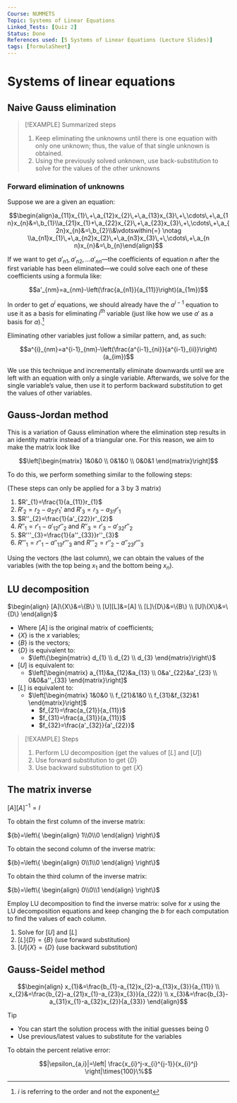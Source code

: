 ```yaml
---
Course: NUMMETS
Topic: Systems of Linear Equations
Linked_Tests: [Quiz 2]
Status: Done
References used: [5 Systems of Linear Equations (Lecture Slides)]
tags: [formulaSheet]
---
```


# Systems of linear equations

## Naive Gauss elimination

> [!EXAMPLE] Summarized steps
> 1. Keep eliminating the unknowns until there is one equation with only one unknown; thus, the value of that single unknown is obtained.
> 2. Using the previously solved unknown, use back-substitution to solve for the values of the other unknowns

### Forward elimination of unknowns

Suppose we are a given an equation:

$$\begin{align}a_{11}x_{1}\,+\,a_{12}x_{2}\,+\,a_{13}x_{3}\,+\,\cdots\,+\,a_{1n}x_{n}&=\,b_{1}\\a_{21}x_{1}+\,a_{22}x_{2}\,+\,a_{23}x_{3}\,+\,\cdots\,+\,a_{2n}x_{n}&=\,b_{2}\\&\vdotswithin{=} \notag \\a_{n1}x_{1}\,+\,a_{n2}x_{2}\,+\,a_{n3}x_{3}\,+\,\cdots\,+\,a_{n n}x_{n}&=\,b_{n}\end{align}$$

If we want to get $a'_{n1},a'_{n2},\dots a'_{nn}$—the coefficients of equation $n$ after the first variable has been eliminated—we could solve each one of these coefficients using a formula like:

$$a'_{nm}=a_{nm}-\left(\frac{a_{n1}}{a_{11}}\right)(a_{1m})$$

In order to get $a^{i}$ equations, we should already have the $a^{i-1}$ equation to use it as a basis for eliminating $i^{th}$ variable (just like how we use $a'$ as a basis for $a$).[^i]

Eliminating other variables just follow a similar pattern, and, as such:

$$a^{i}_{nm}=a^{i-1}_{nm}-\left(\frac{a^{i-1}_{ni}}{a^{i-1}_{ii}}\right)(a_{im})$$

We use this technique and incrementally eliminate downwards until we are left with an equation with only a single variable. Afterwards, we solve for the single variable’s value, then use it to perform backward substitution to get the values of other variables.

## Gauss-Jordan method

This is a variation of Gauss elimination where the elimination step results in an identity matrix instead of a triangular one. For this reason, we aim to make the matrix look like

$$\left[\begin{matrix} 1&0&0 \\ 0&1&0 \\ 0&0&1 \end{matrix}\right]$$

To do this, we perform something similar to the following steps:

(These steps can only be applied for a 3 by 3 matrix)

1. $R'_{1}=\frac{1}{a_{11}}r_{1}$
2. $R'_{2}=r_{2}-a_{21}r_{1}'$ and $R'_{3}=r_{3}-a_{31}r'_{1}$
3. $R''_{2}=\frac{1}{a'_{22}}r'_{2}$
4. $R''_{1}=r'_{1}-a'_{{12}}r''_{2}$ and $R''_{3}=r'_{3}-a'_{{32}}r''_{2}$
5. $R'''_{3}=\frac{1}{a''_{33}}r''_{3}$
6. $R'''_{1}=r''_{1}-a''_{{13}}r'''_{3}$ and $R'''_{2}=r''_{2}-a''_{{23}}r'''_{3}$

Using the vectors (the last column), we can obtain the values of the variables (with the top being $x_{1}$ and the bottom being $x_{n}$).

## LU decomposition

$\begin{align} [A]\{X\}&=\{B\} \\ [U][L]&=[A] \\ [L]\{D\}&=\{B\} \\ [U]\{X\}&=\{D\} \end{align}$

- Where $[A]$ is the original matrix of coefficients;
- $\{X\}$ is the $x$ variables;
- $\{B\}$ is the vectors;
- $\{D\}$ is equivalent to:
	- $\left\{\begin{matrix} d_{1} \\ d_{2} \\ d_{3} \end{matrix}\right\}$
- $[U]$ is equivalent to:
	- $\left[\begin{matrix} a_{11}&a_{12}&a_{13} \\ 0&a'_{22}&a'_{23} \\ 0&0&a''_{33} \end{matrix}\right]$
- $[L]$ is equivalent to:
	- $\left[\begin{matrix} 1&0&0 \\ f_{21}&1&0 \\ f_{31}&f_{32}&1 \end{matrix}\right]$
		- $f_{21}=\frac{a_{21}}{a_{11}}$
		- $f_{31}=\frac{a_{31}}{a_{11}}$
		- $f_{32}=\frac{a'_{32}}{a'_{22}}$

> [!EXAMPLE] Steps
> 1. Perform LU decomposition (get the values of $[L]$ and $[U]$)
> 2. Use forward substitution to get $\{D\}$
> 3. Use backward substitution to get $\{X\}$

## The matrix inverse

$[A][A]^{-1}=I$

To obtain the first column of the inverse matrix:

${b}=\left\{ \begin{align} 1\\0\\0 \end{align} \right\}$

To obtain the second column of the inverse matrix:

${b}=\left\{ \begin{align} 0\\1\\0 \end{align} \right\}$

To obtain the third column of the inverse matrix:

${b}=\left\{ \begin{align} 0\\0\\1 \end{align} \right\}$

Employ LU decomposition to find the inverse matrix: solve for $x$ using the LU decomposition equations and keep changing the $b$ for each computation to find the values of each column.

1. Solve for $[U]$ and $[L]$
2. $[L]\{D\}=\{B\}$ (use forward substitution)
3. $[U]\{X\}=\{D\}$ (use backward substitution)

## Gauss-Seidel method

$$\begin{align} x_{1}&=\frac{b_{1}-a_{12}x_{2}-a_{13}x_{3}}{a_{11}} \\ x_{2}&=\frac{b_{2}-a_{21}x_{1}-a_{23}x_{3}}{a_{22}}  \\ x_{3}&=\frac{b_{3}-a_{31}x_{1}-a_{32}x_{2}}{a_{33}} \end{align}$$

> [!tip]
> - You can start the solution process with the initial guesses being $0$
> - Use previous/latest values to substitute for the variables

To obtain the percent relative error:

$$|\epsilon_{a,i}|=\left| \frac{x_{i}^j-x_{i}^{j-1}}{x_{i}^j} \right|\times{100}\%$$

[^i]: $i$ is referring to the order and not the exponent
